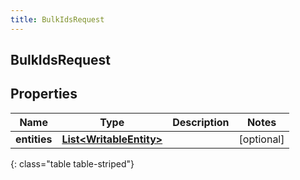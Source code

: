 ```yaml
---
title: BulkIdsRequest
---
```

## BulkIdsRequest


## Properties

| Name | Type | Description | Notes |
| ------------ | ------------- | ------------- | ------------- |
| **entities** | <!----><!---->[**List&lt;WritableEntity&gt;**](WritableEntity.html)<!----> |  |  [optional] |
{: class="table table-striped"}



